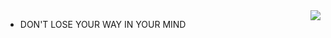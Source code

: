 <img align="right" src="https://aster-readme.vercel.app/api/top-langs/?username=kokic&exclude_lang=html+javascript+stylus+css+cpp+java+ejs" />

- DON'T LOSE YOUR WAY IN YOUR MIND
